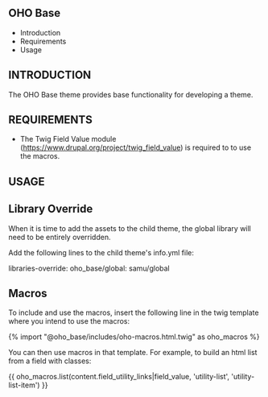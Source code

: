 OHO Base
---------

* Introduction
* Requirements
* Usage

INTRODUCTION
------------
The OHO Base theme provides base functionality for developing a theme.

REQUIREMENTS
------------
* The Twig Field Value module (https://www.drupal.org/project/twig_field_value) is required to to use the macros.

USAGE
------------

## Library Override

When it is time to add the assets to the child theme, the global library will need to be entirely overridden.

Add the following lines to the child theme's info.yml file:

libraries-override:
  oho_base/global: samu/global

## Macros

To include and use the macros, insert the following line in the twig template where you intend to use the macros:

{% import "@oho_base/includes/oho-macros.html.twig" as oho_macros %}

You can then use macros in that template. For example, to build an html list from a field with classes:

{{ oho_macros.list(content.field_utility_links|field_value, 'utility-list', 'utility-list-item') }}
